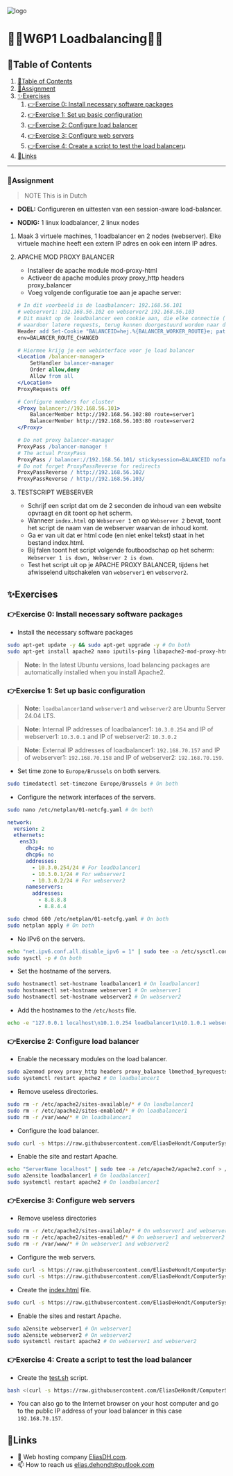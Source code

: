 ![logo](https://eliasdh.com/assets/media/images/logo-github.png)
# 💙🤍W6P1 Loadbalancing🤍💙

## 📘Table of Contents

1. [📘Table of Contents](#📘table-of-contents)
2. [📝Assignment](#📝assignment)
3. [✨Exercises](#✨exercises)
    1. [👉Exercise 0: Install necessary software packages](#👉exercise-0-install-necessary-software-packages)
    2. [👉Exercise 1: Set up basic configuration](#👉exercise-1-set-up-basic-configuration)
    3. [👉Exercise 2: Configure load balancer](#👉exercise-2-configure-load-balancer)
    4. [👉Exercise 3: Configure web servers](#👉exercise-3-configure-web-servers)
    5. [👉Exercise 4: Create a script to test the load balancer](#👉exercise-4-create-a-script-to-test-the-load-balancer)µ
4. [🔗Links](#🔗links)

---

### 📝Assignment 
> NOTE This is in Dutch

- **DOEL:** Configureren en uittesten van een session-aware load-balancer.

- **NODIG:** 1 linux loadbalancer, 2 linux nodes

1. Maak 3 virtuele machines, 1 loadbalancer en 2 nodes (webserver). Elke virtuele machine heeft een extern IP adres en ook een intern IP adres.

2. APACHE MOD PROXY BALANCER
    - Installeer de apache module mod-proxy-html
    - Activeer de apache modules proxy proxy_http headers proxy_balancer
    - Voeg volgende configuratie toe aan je apache server:
    ```apache
    # In dit voorbeeld is de loadbalancer: 192.168.56.101
    # webserver1: 192.168.56.102 en webserver2 192.168.56.103
    # Dit maakt op de loadbalancer een cookie aan, die elke connectie (sessie) onthoudt,
    # waardoor latere requests, terug kunnen doorgestuurd worden naar dezelfde machine
    Header add Set-Cookie "BALANCEID=hej.%{BALANCER_WORKER_ROUTE}e; path=/;"
    env=BALANCER_ROUTE_CHANGED

    # Hiermee krijg je een webinterface voor je load balancer
    <Location /balancer-manager>
        SetHandler balancer-manager
        Order allow,deny
        Allow from all
    </Location>
    ProxyRequests Off

    # Configure members for cluster
    <Proxy balancer://192.168.56.101>
        BalancerMember http://192.168.56.102:80 route=server1
        BalancerMember http://192.168.56.103:80 route=server2
    </Proxy>

    # Do not proxy balancer-manager
    ProxyPass /balancer-manager !
    # The actual ProxyPass
    ProxyPass / balancer://192.168.56.101/ stickysession=BALANCEID nofailover=Off
    # Do not forget ProxyPassReverse for redirects
    ProxyPassReverse / http://192.168.56.102/
    ProxyPassReverse / http://192.168.56.103/
    ```

3. TESTSCRIPT WEBSERVER
    - Schrijf een script dat om de 2 seconden de inhoud van een website opvraagt en dit toont op het scherm.
    - Wanneer `index.html` op `Webserver 1` en op `Webserver 2` bevat, toont het script de naam van de webserver waarvan de inhoud komt.
    - Ga er van uit dat er html code (en niet enkel tekst) staat in het bestand index.html.
    - Bij falen toont het script volgende foutboodschap op het scherm: `Webserver 1 is down, Webserver 2 is down`.
    - Test het script uit op je APACHE PROXY BALANCER, tijdens het afwisselend uitschakelen van `webserver1` en `webserver2`.

## ✨Exercises

### 👉Exercise 0: Install necessary software packages

- Install the necessary software packages
```bash
sudo apt-get update -y && sudo apt-get upgrade -y # On both
sudo apt-get install apache2 nano iputils-ping libapache2-mod-proxy-html -y # On loadbalancer1
```

> **Note:** In the latest Ubuntu versions, load balancing packages are automatically installed when you install Apache2.

### 👉Exercise 1: Set up basic configuration

> **Note:** `loadbalancer1`and `webserver1` and `webserver2` are Ubuntu Server 24.04 LTS.

> **Note:** Internal IP addresses of loadbalancer1: `10.3.0.254` and IP of webserver1: `10.3.0.1` and IP of webserver2: `10.3.0.2`

> **Note:** External IP addresses of loadbalancer1: `192.168.70.157` and IP of webserver1: `192.168.70.158` and IP of webserver2: `192.168.70.159`.

- Set time zone to `Europe/Brussels` on both servers.
```bash
sudo timedatectl set-timezone Europe/Brussels # On both
```

- Configure the network interfaces of the servers.
```bash
sudo nano /etc/netplan/01-netcfg.yaml # On both
```
```yaml
network:
  version: 2
  ethernets:
    ens33:
      dhcp4: no
      dhcp6: no
      addresses:
        - 10.3.0.254/24 # For loadbalancer1
        - 10.3.0.1/24 # For webserver1
        - 10.3.0.2/24 # For webserver2
      nameservers:
        addresses:
          - 8.8.8.8
          - 8.8.4.4
```
```bash
sudo chmod 600 /etc/netplan/01-netcfg.yaml # On both
sudo netplan apply # On both
```

- No IPv6 on the servers.
```bash
echo "net.ipv6.conf.all.disable_ipv6 = 1" | sudo tee -a /etc/sysctl.conf > /dev/null # On both
sudo sysctl -p # On both
```

- Set the hostname of the servers.
```bash
sudo hostnamectl set-hostname loadbalancer1 # On loadbalancer1
sudo hostnamectl set-hostname webserver1 # On webserver1
sudo hostnamectl set-hostname webserver2 # On webserver2
```

- Add the hostnames to the `/etc/hosts` file.
```bash
echo -e "127.0.0.1 localhost\n10.1.0.254 loadbalancer1\n10.1.0.1 webserver1\n10.1.0.2 webserver2" | sudo tee /etc/hosts > /dev/null # On both
```

### 👉Exercise 2: Configure load balancer

- Enable the necessary modules on the load balancer.
```bash
sudo a2enmod proxy proxy_http headers proxy_balance lbmethod_byrequests # On loadbalancer1
sudo systemctl restart apache2 # On loadbalancer1
```

- Remove useless directories.
```bash
sudo rm -r /etc/apache2/sites-available/* # On loadbalancer1
sudo rm -r /etc/apache2/sites-enabled/* # On loadbalancer1
sudo rm -r /var/www/* # On loadbalancer1
```
- Configure the load balancer.
```bash
sudo curl -s https://raw.githubusercontent.com/EliasDeHondt/ComputerSystems3-ISB/main/Scripts/loadbalancer1.conf -o /etc/apache2/sites-available/loadbalancer1.conf
```

- Enable the site and restart Apache.
```bash
echo "ServerName localhost" | sudo tee -a /etc/apache2/apache2.conf > /dev/null # On loadbalancer1
sudo a2ensite loadbalancer1 # On loadbalancer1
sudo systemctl restart apache2 # On loadbalancer1
```

### 👉Exercise 3: Configure web servers

- Remove useless directories
```bash
sudo rm -r /etc/apache2/sites-available/* # On webserver1 and webserver2
sudo rm -r /etc/apache2/sites-enabled/* # On webserver1 and webserver2
sudo rm -r /var/www/* # On webserver1 and webserver2
```

- Configure the web servers.
```bash
sudo curl -s https://raw.githubusercontent.com/EliasDeHondt/ComputerSystems3-ISB/main/Scripts/webserver1.conf -o /etc/apache2/sites-available/webserver1.conf # On webserver1
sudo curl -s https://raw.githubusercontent.com/EliasDeHondt/ComputerSystems3-ISB/main/Scripts/webserver2.conf -o /etc/apache2/sites-available/webserver2.conf # On webserver2
```

- Create the [index.html](/Html/index.html) file.
```bash
sudo curl -s https://raw.githubusercontent.com/EliasDeHondt/ComputerSystems3-ISB/main/Html/index.html -o /var/www/index.html # On webserver1 and webserver2
```

- Enable the sites and restart Apache.
```bash
sudo a2ensite webserver1 # On webserver1
sudo a2ensite webserver2 # On webserver2
sudo systemctl restart apache2 # On webserver1 and webserver2
```

### 👉Exercise 4: Create a script to test the load balancer

- Create the [test.sh](/Scripts/Loadbalancing/test_loadbalancer.sh) script.
```bash
bash <(curl -s https://raw.githubusercontent.com/EliasDeHondt/ComputerSystems3-ISB/main/Scripts/Loadbalancing/test_loadbalancer.sh) # On loadbalancer1
```

- You can also go to the Internet browser on your host computer and go to the public IP address of your load balancer in this case `192.168.70.157`.

## 🔗Links
- 👯 Web hosting company [EliasDH.com](https://eliasdh.com).
- 📫 How to reach us elias.dehondt@outlook.com